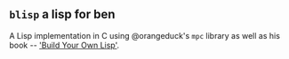## `blisp` a lisp for ben

A Lisp implementation in C using @orangeduck's `mpc` library
as well as his book -- ['Build Your Own Lisp'](http://www.buildyourownlisp.com/).
